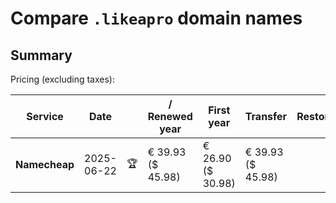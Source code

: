 # Compare `.likeapro` domain names

## Summary

Pricing (excluding taxes):

| Service | Date |  | / Renewed year | First year | Transfer | Restoration |
|--|--|--|--|--|--|--|
| **Namecheap** | 2025-06-22 | 🏆 | € 39.93<br>($ 45.98) | € 26.90<br>($ 30.98) | € 39.93<br>($ 45.98) |  |
